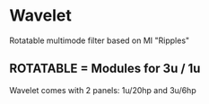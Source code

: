 # Wavelet
Rotatable multimode filter based on MI "Ripples"

## ROTATABLE = Modules for 3u / 1u
Wavelet comes with 2 panels: 1u/20hp and 3u/6hp

